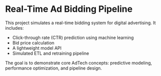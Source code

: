 # Real-Time Ad Bidding Pipeline

This project simulates a real-time bidding system for digital advertising. It includes:
- Click-through rate (CTR) prediction using machine learning
- Bid price calculation
- A lightweight model API
- Simulated ETL and retraining pipeline

The goal is to demonstrate core AdTech concepts: predictive modeling, performance optimization, and pipeline design.